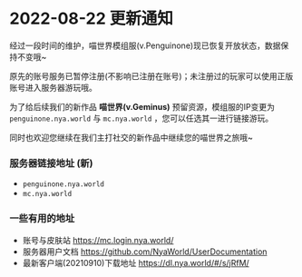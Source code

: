 # 2022-08-22 更新通知

经过一段时间的维护，喵世界模组服(v.Penguinone)现已恢复开放状态，数据保持不变哦~

原先的账号服务已暂停注册(不影响已注册在账号)；未注册过的玩家可以使用正版账号进入服务器游玩哦。

为了给后续我们的新作品 **喵世界(v.Geminus)** 预留资源，模组服的IP变更为 `penguinone.nya.world` 与 `mc.nya.world` ，您可以任选其一进行链接游玩。

同时也欢迎您继续在我们主打社交的新作品中继续您的喵世界之旅哦~

### 服务器链接地址 (新)
- `penguinone.nya.world`
- `mc.nya.world`
### 一些有用的地址
- 账号与皮肤站 https://mc.login.nya.world/
- 服务器用户文档 https://github.com/NyaWorld/UserDocumentation
- 最新客户端(20210910)下载地址 https://dl.nya.world/#/s/jRfM/
